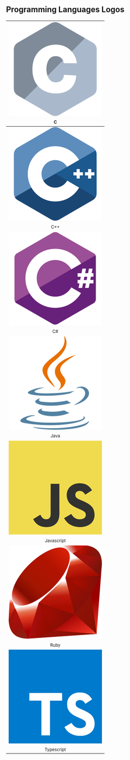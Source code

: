 ## Programming Languages Logos

| ![c][c] <br><sub>C</sub>                            |
| :-------------------------------------------------: |
| ![cpp][cpp] <br><sub>C++</sub>                      |
| ![csharp][csharp] <br><sub>C#</sub>                 |
| ![java][java] <br><sub>Java</sub>                   |
| ![javascript][javascript] <br><sub>Javascript</sub> |
| ![ruby][ruby] <br><sub>Ruby</sub> |
| ![typescript][typescript] <br><sub>Typescript</sub> |

<!--------- Links ---------->
[c]: c/c_256x256.png
[cpp]: cpp/cpp_256x256.png
[csharp]: csharp/csharp_256x256.png
[java]: java/java_256x256.png
[javascript]: javascript/javascript_256x256.png
[ruby]: ruby/ruby_256x256.png
[typescript]: typescript/typescript_256x256.png
